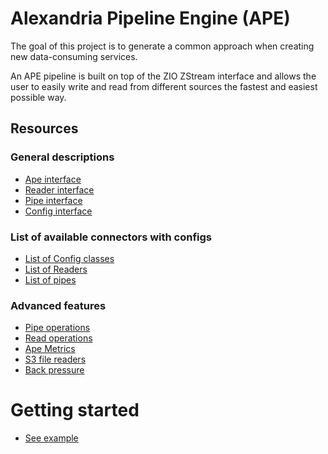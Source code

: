 # Alexandria Pipeline Engine (APE)

The goal of this project is to generate a common approach when creating new data-consuming services.

An APE pipeline is built on top of the ZIO ZStream interface and allows the user to easily write and read from 
different sources the fastest and easiest possible way.

## Resources
### General descriptions
- [Ape interface](examples/docs/Ape.md)
- [Reader interface](examples/docs/Readers.md)
- [Pipe interface](examples/docs/Pipes.md)
- [Config interface](examples/docs/Configs.md)

### List of available connectors with configs
- [List of Config classes](examples/docs/ConfigList.md)
- [List of Readers](examples/docs/ReaderList.md)
- [List of pipes](examples/docs/PipeList.md)

### Advanced features
- [Pipe operations](examples/docs/PipeOps.md)
- [Read operations](examples/docs/ReaderOps.md)
- [Ape Metrics](examples/docs/Metrics.md)
- [S3 file readers](examples/docs/S3FileReaders.md)
- [Back pressure](examples/docs/BackPressure.md)

# Getting started
- [See example](examples/Readme.md)